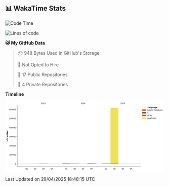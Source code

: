 ## 📊 WakaTime Stats

<!--START_SECTION:waka-->
![Code Time](http://img.shields.io/badge/Code%20Time-49%20hrs%2027%20mins-blue)

![Lines of code](https://img.shields.io/badge/From%20Hello%20World%20I%27ve%20Written-623.3%20thousand%20lines%20of%20code-blue)

**🐱 My GitHub Data** 

> 📦 948 Bytes Used in GitHub's Storage 
 > 
> 🚫 Not Opted to Hire
 > 
> 📜 17 Public Repositories 
 > 
> 🔑 4 Private Repositories 
 > 
**Timeline**

![Lines of Code chart](https://raw.githubusercontent.com/Hen00af/Hen00af/main/assets/bar_graph.png)


 Last Updated on 29/04/2025 18:48:15 UTC
<!--END_SECTION:waka-->
